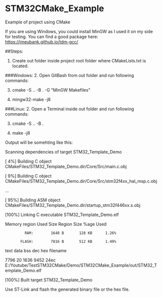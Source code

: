 # STM32CMake_Example
Example of project using CMake

If you are using Windows, you could install MinGW as I used it on my side for testing. You can find a good package here: https://jmeubank.github.io/tdm-gcc/

##Steps:
1. Create out folder inside project root folder where CMakeLists.txt is located.

###Windows:
2. Open GitBash from out folder and run following commands:

3. cmake -S .. -B . -G "MinGW Makefiles"

4. mingw32-make -j8

###Linux:
2. Open a Terminal inside out folder and run following commands:

3. cmake -S .. -B .

4. make -j8

Output will be somehting like this:

Scanning dependencies of target STM32_Template_Demo

[  4%] Building C object CMakeFiles/STM32_Template_Demo.dir/Core/Src/main.c.obj

[  9%] Building C object CMakeFiles/STM32_Template_Demo.dir/Core/Src/stm32f4xx_hal_msp.c.obj

...

[ 95%] Building ASM object CMakeFiles/STM32_Template_Demo.dir/startup_stm32f446xx.s.obj

[100%] Linking C executable STM32_Template_Demo.elf

Memory region         Used Size  Region Size  %age Used

             RAM:        1648 B       128 KB      1.26%

           FLASH:        7816 B       512 KB      1.49%

   text    data     bss     dec     hex filename

   7796      20    1636    9452    24ec E:/Youtube/TestSTM32CMake/Demo/STM32CMake_Example/out/STM32_Template_Demo.elf

[100%] Built target STM32_Template_Demo


Use ST-Link and flash the generated binary file or the hex file.